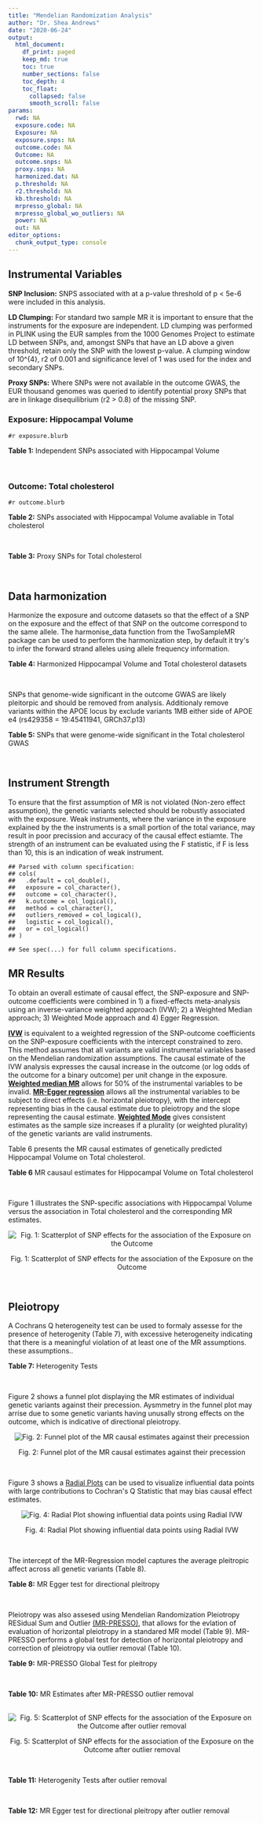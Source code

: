```yaml
---
title: "Mendelian Randomization Analysis"
author: "Dr. Shea Andrews"
date: "2020-06-24"
output:
  html_document:
    df_print: paged
    keep_md: true
    toc: true
    number_sections: false
    toc_depth: 4
    toc_float:
      collapsed: false
      smooth_scroll: false
params:
  rwd: NA
  exposure.code: NA
  Exposure: NA
  exposure.snps: NA
  outcome.code: NA
  Outcome: NA
  outcome.snps: NA
  proxy.snps: NA
  harmonized.dat: NA
  p.threshold: NA
  r2.threshold: NA
  kb.threshold: NA
  mrpresso_global: NA
  mrpresso_global_wo_outliers: NA
  power: NA
  out: NA
editor_options:
  chunk_output_type: console
---
```







## Instrumental Variables
**SNP Inclusion:** SNPS associated with at a p-value threshold of p < 5e-6 were included in this analysis.
<br>

**LD Clumping:** For standard two sample MR it is important to ensure that the instruments for the exposure are independent. LD clumping was performed in PLINK using the EUR samples from the 1000 Genomes Project to estimate LD between SNPs, and, amongst SNPs that have an LD above a given threshold, retain only the SNP with the lowest p-value. A clumping window of 10^{4}, r2 of 0.001 and significance level of 1 was used for the index and secondary SNPs.
<br>

**Proxy SNPs:** Where SNPs were not available in the outcome GWAS, the EUR thousand genomes was queried to identify potential proxy SNPs that are in linkage disequilibrium (r2 > 0.8) of the missing SNP.
<br>

### Exposure: Hippocampal Volume
`#r exposure.blurb`
<br>

**Table 1:** Independent SNPs associated with Hippocampal Volume
<div data-pagedtable="false">
  <script data-pagedtable-source type="application/json">
{"columns":[{"label":["SNP"],"name":[1],"type":["chr"],"align":["left"]},{"label":["CHROM"],"name":[2],"type":["dbl"],"align":["right"]},{"label":["POS"],"name":[3],"type":["dbl"],"align":["right"]},{"label":["REF"],"name":[4],"type":["chr"],"align":["left"]},{"label":["ALT"],"name":[5],"type":["chr"],"align":["left"]},{"label":["AF"],"name":[6],"type":["dbl"],"align":["right"]},{"label":["BETA"],"name":[7],"type":["dbl"],"align":["right"]},{"label":["SE"],"name":[8],"type":["dbl"],"align":["right"]},{"label":["Z"],"name":[9],"type":["dbl"],"align":["right"]},{"label":["P"],"name":[10],"type":["dbl"],"align":["right"]},{"label":["N"],"name":[11],"type":["dbl"],"align":["right"]},{"label":["TRAIT"],"name":[12],"type":["chr"],"align":["left"]}],"data":[{"1":"rs10908512","2":"1","3":"153856498","4":"C","5":"T","6":"0.5624","7":"0.04051169","8":"0.008700965","9":"4.656","10":"3.217e-06","11":"26814","12":"Hippocampal_Volume"},{"1":"rs7588305","2":"2","3":"8780959","4":"G","5":"C","6":"0.5308","7":"-0.04002256","8":"0.008681684","9":"-4.610","10":"4.023e-06","11":"26615","12":"Hippocampal_Volume"},{"1":"rs59966106","2":"2","3":"96999086","4":"A","5":"G","6":"0.3114","7":"0.04276760","8":"0.009321611","9":"4.588","10":"4.470e-06","11":"26814","12":"Hippocampal_Volume"},{"1":"rs2268894","2":"2","3":"162856148","4":"C","5":"T","6":"0.5412","7":"-0.05668170","8":"0.008658983","9":"-6.546","10":"5.894e-11","11":"26814","12":"Hippocampal_Volume"},{"1":"rs138012093","2":"4","3":"134506440","4":"G","5":"A","6":"0.0173","7":"-0.16180284","8":"0.033576021","9":"-4.819","10":"1.445e-06","11":"26065","12":"Hippocampal_Volume"},{"1":"rs144578582","2":"4","3":"155539564","4":"G","5":"A","6":"0.0068","7":"-0.36225028","8":"0.074659992","9":"-4.852","10":"1.221e-06","11":"13258","12":"Hippocampal_Volume"},{"1":"rs6552737","2":"4","3":"184955461","4":"T","5":"A","6":"0.4152","7":"-0.04324518","8":"0.008759404","9":"-4.937","10":"7.922e-07","11":"26814","12":"Hippocampal_Volume"},{"1":"rs2289881","2":"5","3":"66084260","4":"G","5":"T","6":"0.3544","7":"-0.05014690","8":"0.009022472","9":"-5.558","10":"2.728e-08","11":"26814","12":"Hippocampal_Volume"},{"1":"rs148054686","2":"5","3":"94459128","4":"G","5":"A","6":"0.0124","7":"-0.21659175","8":"0.047064699","9":"-4.602","10":"4.184e-06","11":"18411","12":"Hippocampal_Volume"},{"1":"rs10041542","2":"5","3":"167832067","4":"T","5":"C","6":"0.2452","7":"-0.04686000","8":"0.010070917","9":"-4.653","10":"3.273e-06","11":"26615","12":"Hippocampal_Volume"},{"1":"rs17172044","2":"7","3":"42397586","4":"A","5":"C","6":"0.0775","7":"-0.07408290","8":"0.016143574","9":"-4.589","10":"4.464e-06","11":"26814","12":"Hippocampal_Volume"},{"1":"rs2346440","2":"7","3":"133685512","4":"G","5":"C","6":"0.4591","7":"0.04059843","8":"0.008661921","9":"4.687","10":"2.767e-06","11":"26814","12":"Hippocampal_Volume"},{"1":"rs11979341","2":"7","3":"155797978","4":"C","5":"G","6":"0.3163","7":"0.06558170","8":"0.009708611","9":"6.755","10":"1.424e-11","11":"24484","12":"Hippocampal_Volume"},{"1":"rs11993215","2":"8","3":"28055926","4":"A","5":"T","6":"0.9102","7":"0.06998320","8":"0.015193929","9":"4.606","10":"4.108e-06","11":"26477","12":"Hippocampal_Volume"},{"1":"rs113835443","2":"8","3":"144717251","4":"C","5":"T","6":"0.0904","7":"0.07553081","8":"0.016197900","9":"4.663","10":"3.118e-06","11":"23154","12":"Hippocampal_Volume"},{"1":"rs62583528","2":"9","3":"106929593","4":"G","5":"A","6":"0.1951","7":"0.05622208","8":"0.010891531","9":"5.162","10":"2.447e-07","11":"26814","12":"Hippocampal_Volume"},{"1":"rs7020341","2":"9","3":"119247974","4":"G","5":"C","6":"0.3590","7":"0.05989482","8":"0.009013518","9":"6.645","10":"3.035e-11","11":"26700","12":"Hippocampal_Volume"},{"1":"rs11245365","2":"10","3":"126482389","4":"G","5":"A","6":"0.5648","7":"-0.04474128","8":"0.008786582","9":"-5.092","10":"3.547e-07","11":"26322","12":"Hippocampal_Volume"},{"1":"rs12802656","2":"11","3":"16534415","4":"A","5":"C","6":"0.4696","7":"-0.03979580","8":"0.008681459","9":"-4.584","10":"4.560e-06","11":"26614","12":"Hippocampal_Volume"},{"1":"rs659065","2":"12","3":"4008887","4":"C","5":"G","6":"0.1413","7":"-0.06743310","8":"0.012611389","9":"-5.347","10":"8.931e-08","11":"25881","12":"Hippocampal_Volume"},{"1":"rs61921502","2":"12","3":"65832468","4":"T","5":"G","6":"0.1534","7":"-0.10788400","8":"0.011964511","9":"-9.017","10":"1.941e-19","11":"26814","12":"Hippocampal_Volume"},{"1":"rs79522035","2":"12","3":"72956782","4":"C","5":"T","6":"0.0419","7":"0.09939183","8":"0.021592837","9":"4.603","10":"4.164e-06","11":"26692","12":"Hippocampal_Volume"},{"1":"rs77956314","2":"12","3":"117323367","4":"T","5":"C","6":"0.0840","7":"0.16185400","8":"0.015536016","9":"10.418","10":"2.055e-25","11":"26814","12":"Hippocampal_Volume"},{"1":"rs143933797","2":"17","3":"78252238","4":"G","5":"A","6":"0.0166","7":"0.22638451","8":"0.047143797","9":"4.802","10":"1.571e-06","11":"13758","12":"Hippocampal_Volume"},{"1":"rs79727675","2":"18","3":"11653053","4":"C","5":"A","6":"0.0472","7":"-0.13610794","8":"0.027913852","9":"-4.876","10":"1.082e-06","11":"14245","12":"Hippocampal_Volume"},{"1":"rs429358","2":"19","3":"45411941","4":"T","5":"C","6":"0.1537","7":"-0.06342470","8":"0.012519680","9":"-5.066","10":"4.067e-07","11":"24498","12":"Hippocampal_Volume"},{"1":"rs6060504","2":"20","3":"34197619","4":"T","5":"C","6":"0.1624","7":"0.06315530","8":"0.011701919","9":"5.397","10":"6.762e-08","11":"26814","12":"Hippocampal_Volume"},{"1":"rs5753220","2":"22","3":"30986350","4":"T","5":"C","6":"0.2497","7":"-0.04931970","8":"0.010038609","9":"-4.913","10":"8.988e-07","11":"26459","12":"Hippocampal_Volume"}],"options":{"columns":{"min":{},"max":[10]},"rows":{"min":[10],"max":[10]},"pages":{}}}
  </script>
</div>
<br>

### Outcome: Total cholesterol
`#r outcome.blurb`
<br>

**Table 2:** SNPs associated with Hippocampal Volume avaliable in Total cholesterol
<div data-pagedtable="false">
  <script data-pagedtable-source type="application/json">
{"columns":[{"label":["SNP"],"name":[1],"type":["chr"],"align":["left"]},{"label":["CHROM"],"name":[2],"type":["dbl"],"align":["right"]},{"label":["POS"],"name":[3],"type":["dbl"],"align":["right"]},{"label":["REF"],"name":[4],"type":["chr"],"align":["left"]},{"label":["ALT"],"name":[5],"type":["chr"],"align":["left"]},{"label":["AF"],"name":[6],"type":["dbl"],"align":["right"]},{"label":["BETA"],"name":[7],"type":["dbl"],"align":["right"]},{"label":["SE"],"name":[8],"type":["dbl"],"align":["right"]},{"label":["Z"],"name":[9],"type":["dbl"],"align":["right"]},{"label":["P"],"name":[10],"type":["dbl"],"align":["right"]},{"label":["N"],"name":[11],"type":["dbl"],"align":["right"]},{"label":["TRAIT"],"name":[12],"type":["chr"],"align":["left"]}],"data":[{"1":"rs10908512","2":"NA","3":"NA","4":"NA","5":"NA","6":"NA","7":"NA","8":"NA","9":"NA","10":"NA","11":"NA","12":"NA"},{"1":"rs7588305","2":"2","3":"8780959","4":"G","5":"C","6":"0.569222","7":"-0.0117","8":"0.0062","9":"-1.88710000","10":"0.04559","11":"93874","12":"Total_Cholesterol"},{"1":"rs59966106","2":"NA","3":"NA","4":"NA","5":"NA","6":"NA","7":"NA","8":"NA","9":"NA","10":"NA","11":"NA","12":"NA"},{"1":"rs2268894","2":"2","3":"162856148","4":"C","5":"T","6":"0.559688","7":"0.0117","8":"0.0051","9":"2.29411765","10":"0.03710","11":"94595","12":"Total_Cholesterol"},{"1":"rs138012093","2":"NA","3":"NA","4":"NA","5":"NA","6":"NA","7":"NA","8":"NA","9":"NA","10":"NA","11":"NA","12":"NA"},{"1":"rs144578582","2":"NA","3":"NA","4":"NA","5":"NA","6":"NA","7":"NA","8":"NA","9":"NA","10":"NA","11":"NA","12":"NA"},{"1":"rs6552737","2":"NA","3":"NA","4":"NA","5":"NA","6":"NA","7":"NA","8":"NA","9":"NA","10":"NA","11":"NA","12":"NA"},{"1":"rs2289881","2":"5","3":"66084260","4":"G","5":"T","6":"0.365062","7":"0.0063","8":"0.0053","9":"1.18867925","10":"0.15620","11":"94595","12":"Total_Cholesterol"},{"1":"rs148054686","2":"NA","3":"NA","4":"NA","5":"NA","6":"NA","7":"NA","8":"NA","9":"NA","10":"NA","11":"NA","12":"NA"},{"1":"rs10041542","2":"5","3":"167832067","4":"T","5":"C","6":"0.240889","7":"0.0003","8":"0.0061","9":"0.04918033","10":"0.56290","11":"94581","12":"Total_Cholesterol"},{"1":"rs17172044","2":"NA","3":"NA","4":"NA","5":"NA","6":"NA","7":"NA","8":"NA","9":"NA","10":"NA","11":"NA","12":"NA"},{"1":"rs2346440","2":"7","3":"133685512","4":"G","5":"C","6":"0.474536","7":"0.0033","8":"0.0051","9":"0.64705882","10":"0.60110","11":"94595","12":"Total_Cholesterol"},{"1":"rs11979341","2":"NA","3":"NA","4":"NA","5":"NA","6":"NA","7":"NA","8":"NA","9":"NA","10":"NA","11":"NA","12":"NA"},{"1":"rs11993215","2":"NA","3":"NA","4":"NA","5":"NA","6":"NA","7":"NA","8":"NA","9":"NA","10":"NA","11":"NA","12":"NA"},{"1":"rs113835443","2":"NA","3":"NA","4":"NA","5":"NA","6":"NA","7":"NA","8":"NA","9":"NA","10":"NA","11":"NA","12":"NA"},{"1":"rs62583528","2":"NA","3":"NA","4":"NA","5":"NA","6":"NA","7":"NA","8":"NA","9":"NA","10":"NA","11":"NA","12":"NA"},{"1":"rs7020341","2":"9","3":"119247974","4":"G","5":"C","6":"0.411583","7":"-0.0026","8":"0.0053","9":"-0.49056600","10":"0.97560","11":"94590","12":"Total_Cholesterol"},{"1":"rs11245365","2":"NA","3":"NA","4":"NA","5":"NA","6":"NA","7":"NA","8":"NA","9":"NA","10":"NA","11":"NA","12":"NA"},{"1":"rs12802656","2":"11","3":"16534415","4":"A","5":"C","6":"0.520894","7":"0.0063","8":"0.0035","9":"1.80000000","10":"0.08134","11":"187264","12":"Total_Cholesterol"},{"1":"rs659065","2":"NA","3":"NA","4":"NA","5":"NA","6":"NA","7":"NA","8":"NA","9":"NA","10":"NA","11":"NA","12":"NA"},{"1":"rs61921502","2":"NA","3":"NA","4":"NA","5":"NA","6":"NA","7":"NA","8":"NA","9":"NA","10":"NA","11":"NA","12":"NA"},{"1":"rs79522035","2":"NA","3":"NA","4":"NA","5":"NA","6":"NA","7":"NA","8":"NA","9":"NA","10":"NA","11":"NA","12":"NA"},{"1":"rs77956314","2":"NA","3":"NA","4":"NA","5":"NA","6":"NA","7":"NA","8":"NA","9":"NA","10":"NA","11":"NA","12":"NA"},{"1":"rs143933797","2":"NA","3":"NA","4":"NA","5":"NA","6":"NA","7":"NA","8":"NA","9":"NA","10":"NA","11":"NA","12":"NA"},{"1":"rs79727675","2":"NA","3":"NA","4":"NA","5":"NA","6":"NA","7":"NA","8":"NA","9":"NA","10":"NA","11":"NA","12":"NA"},{"1":"rs429358","2":"NA","3":"NA","4":"NA","5":"NA","6":"NA","7":"NA","8":"NA","9":"NA","10":"NA","11":"NA","12":"NA"},{"1":"rs6060504","2":"NA","3":"NA","4":"NA","5":"NA","6":"NA","7":"NA","8":"NA","9":"NA","10":"NA","11":"NA","12":"NA"},{"1":"rs5753220","2":"22","3":"30986350","4":"T","5":"C","6":"0.209648","7":"0.0010","8":"0.0059","9":"0.16949153","10":"0.75870","11":"93009","12":"Total_Cholesterol"}],"options":{"columns":{"min":{},"max":[10]},"rows":{"min":[10],"max":[10]},"pages":{}}}
  </script>
</div>
<br>

**Table 3:** Proxy SNPs for Total cholesterol
<div data-pagedtable="false">
  <script data-pagedtable-source type="application/json">
{"columns":[{"label":["target_snp"],"name":[1],"type":["chr"],"align":["left"]},{"label":["proxy_snp"],"name":[2],"type":["chr"],"align":["left"]},{"label":["ld.r2"],"name":[3],"type":["dbl"],"align":["right"]},{"label":["Dprime"],"name":[4],"type":["dbl"],"align":["right"]},{"label":["PHASE"],"name":[5],"type":["chr"],"align":["left"]},{"label":["X12"],"name":[6],"type":["lgl"],"align":["right"]},{"label":["CHROM"],"name":[7],"type":["dbl"],"align":["right"]},{"label":["POS"],"name":[8],"type":["dbl"],"align":["right"]},{"label":["REF.proxy"],"name":[9],"type":["chr"],"align":["left"]},{"label":["ALT.proxy"],"name":[10],"type":["chr"],"align":["left"]},{"label":["AF"],"name":[11],"type":["dbl"],"align":["right"]},{"label":["BETA"],"name":[12],"type":["dbl"],"align":["right"]},{"label":["SE"],"name":[13],"type":["dbl"],"align":["right"]},{"label":["Z"],"name":[14],"type":["dbl"],"align":["right"]},{"label":["P"],"name":[15],"type":["dbl"],"align":["right"]},{"label":["N"],"name":[16],"type":["dbl"],"align":["right"]},{"label":["TRAIT"],"name":[17],"type":["chr"],"align":["left"]},{"label":["ref"],"name":[18],"type":["chr"],"align":["left"]},{"label":["ref.proxy"],"name":[19],"type":["chr"],"align":["left"]},{"label":["alt"],"name":[20],"type":["chr"],"align":["left"]},{"label":["alt.proxy"],"name":[21],"type":["chr"],"align":["left"]},{"label":["ALT"],"name":[22],"type":["chr"],"align":["left"]},{"label":["REF"],"name":[23],"type":["chr"],"align":["left"]},{"label":["proxy.outcome"],"name":[24],"type":["lgl"],"align":["right"]}],"data":[{"1":"rs10908512","2":"rs10494303","3":"0.948971","4":"1.000000","5":"CA/TG","6":"NA","7":"1","8":"153893023","9":"G","10":"A","11":"0.4139370","12":"0.0016","13":"0.0051","14":"0.3137255","15":"0.5311000","16":"94580","17":"Total_Cholesterol","18":"C","19":"A","20":"T","21":"G","22":"C","23":"T","24":"TRUE"},{"1":"rs59966106","2":"rs4907310","3":"1.000000","4":"1.000000","5":"GT/AC","6":"NA","7":"2","8":"96980113","9":"C","10":"T","11":"0.2843920","12":"-0.0041","13":"0.0054","14":"-0.7592590","15":"0.4520000","16":"94595","17":"Total_Cholesterol","18":"G","19":"T","20":"A","21":"C","22":"G","23":"A","24":"TRUE"},{"1":"rs6552737","2":"rs1970892","3":"0.805769","4":"0.942465","5":"AA/TT","6":"NA","7":"4","8":"184955853","9":"T","10":"A","11":"0.3892940","12":"-0.0052","13":"0.0052","14":"-1.0000000","15":"0.2623000","16":"94478","17":"Total_Cholesterol","18":"A","19":"A","20":"T","21":"T","22":"A","23":"T","24":"TRUE"},{"1":"rs17172044","2":"rs10951684","3":"0.966872","4":"0.983297","5":"CT/AG","6":"NA","7":"7","8":"42411818","9":"G","10":"T","11":"0.0629764","12":"-0.0015","13":"0.0099","14":"-0.1515150","15":"0.9193000","16":"94595","17":"Total_Cholesterol","18":"C","19":"T","20":"A","21":"G","22":"C","23":"A","24":"TRUE"},{"1":"rs62583528","2":"rs980249","3":"0.828577","4":"0.974832","5":"AC/GT","6":"NA","7":"9","8":"106888517","9":"T","10":"C","11":"0.2059570","12":"-0.0154","13":"0.0061","14":"-2.5245900","15":"0.0075000","16":"94595","17":"Total_Cholesterol","18":"A","19":"C","20":"G","21":"T","22":"A","23":"G","24":"TRUE"},{"1":"rs11245365","2":"rs12570348","3":"0.995995","4":"1.000000","5":"GG/AT","6":"NA","7":"10","8":"126438963","9":"G","10":"T","11":"0.6062750","12":"-0.0117","13":"0.0051","14":"-2.2941200","15":"0.0552500","16":"94522","17":"Total_Cholesterol","18":"G","19":"G","20":"A","21":"T","22":"A","23":"G","24":"TRUE"},{"1":"rs659065","2":"rs671811","3":"0.957992","4":"1.000000","5":"GT/CC","6":"NA","7":"12","8":"4008326","9":"C","10":"T","11":"0.1458180","12":"0.0040","13":"0.0076","14":"0.5263158","15":"0.5039000","16":"94595","17":"Total_Cholesterol","18":"G","19":"T","20":"C","21":"C","22":"G","23":"C","24":"TRUE"},{"1":"rs79522035","2":"rs461075","3":"0.815963","4":"1.000000","5":"TC/CT","6":"NA","7":"12","8":"73060382","9":"C","10":"T","11":"0.9401310","12":"-0.0082","13":"0.0169","14":"-0.4852070","15":"0.3861000","16":"69433","17":"Total_Cholesterol","18":"T","19":"C","20":"C","21":"T","22":"C","23":"T","24":"TRUE"},{"1":"rs77956314","2":"rs7294919","3":"0.864397","4":"0.974878","5":"CC/TT","6":"NA","7":"12","8":"117327592","9":"T","10":"C","11":"0.0922012","12":"0.0083","13":"0.0092","14":"0.9021739","15":"0.4656000","16":"94560","17":"Total_Cholesterol","18":"C","19":"C","20":"T","21":"T","22":"C","23":"T","24":"TRUE"},{"1":"rs6060504","2":"rs6060507","3":"1.000000","4":"1.000000","5":"CG/TA","6":"NA","7":"20","8":"34198334","9":"A","10":"G","11":"0.1588320","12":"-0.0283","13":"0.0070","14":"-4.0428600","15":"0.0001391","16":"93067","17":"Total_Cholesterol","18":"C","19":"G","20":"T","21":"A","22":"C","23":"T","24":"TRUE"},{"1":"rs138012093","2":"NA","3":"NA","4":"NA","5":"NA","6":"NA","7":"NA","8":"NA","9":"NA","10":"NA","11":"NA","12":"NA","13":"NA","14":"NA","15":"NA","16":"NA","17":"NA","18":"NA","19":"NA","20":"NA","21":"NA","22":"NA","23":"NA","24":"NA"},{"1":"rs144578582","2":"NA","3":"NA","4":"NA","5":"NA","6":"NA","7":"NA","8":"NA","9":"NA","10":"NA","11":"NA","12":"NA","13":"NA","14":"NA","15":"NA","16":"NA","17":"NA","18":"NA","19":"NA","20":"NA","21":"NA","22":"NA","23":"NA","24":"NA"},{"1":"rs148054686","2":"NA","3":"NA","4":"NA","5":"NA","6":"NA","7":"NA","8":"NA","9":"NA","10":"NA","11":"NA","12":"NA","13":"NA","14":"NA","15":"NA","16":"NA","17":"NA","18":"NA","19":"NA","20":"NA","21":"NA","22":"NA","23":"NA","24":"NA"},{"1":"rs11979341","2":"NA","3":"NA","4":"NA","5":"NA","6":"NA","7":"NA","8":"NA","9":"NA","10":"NA","11":"NA","12":"NA","13":"NA","14":"NA","15":"NA","16":"NA","17":"NA","18":"NA","19":"NA","20":"NA","21":"NA","22":"NA","23":"NA","24":"NA"},{"1":"rs11993215","2":"NA","3":"NA","4":"NA","5":"NA","6":"NA","7":"NA","8":"NA","9":"NA","10":"NA","11":"NA","12":"NA","13":"NA","14":"NA","15":"NA","16":"NA","17":"NA","18":"NA","19":"NA","20":"NA","21":"NA","22":"NA","23":"NA","24":"NA"},{"1":"rs113835443","2":"NA","3":"NA","4":"NA","5":"NA","6":"NA","7":"NA","8":"NA","9":"NA","10":"NA","11":"NA","12":"NA","13":"NA","14":"NA","15":"NA","16":"NA","17":"NA","18":"NA","19":"NA","20":"NA","21":"NA","22":"NA","23":"NA","24":"NA"},{"1":"rs61921502","2":"NA","3":"NA","4":"NA","5":"NA","6":"NA","7":"NA","8":"NA","9":"NA","10":"NA","11":"NA","12":"NA","13":"NA","14":"NA","15":"NA","16":"NA","17":"NA","18":"NA","19":"NA","20":"NA","21":"NA","22":"NA","23":"NA","24":"NA"},{"1":"rs143933797","2":"NA","3":"NA","4":"NA","5":"NA","6":"NA","7":"NA","8":"NA","9":"NA","10":"NA","11":"NA","12":"NA","13":"NA","14":"NA","15":"NA","16":"NA","17":"NA","18":"NA","19":"NA","20":"NA","21":"NA","22":"NA","23":"NA","24":"NA"},{"1":"rs79727675","2":"NA","3":"NA","4":"NA","5":"NA","6":"NA","7":"NA","8":"NA","9":"NA","10":"NA","11":"NA","12":"NA","13":"NA","14":"NA","15":"NA","16":"NA","17":"NA","18":"NA","19":"NA","20":"NA","21":"NA","22":"NA","23":"NA","24":"NA"},{"1":"rs429358","2":"NA","3":"NA","4":"NA","5":"NA","6":"NA","7":"NA","8":"NA","9":"NA","10":"NA","11":"NA","12":"NA","13":"NA","14":"NA","15":"NA","16":"NA","17":"NA","18":"NA","19":"NA","20":"NA","21":"NA","22":"NA","23":"NA","24":"NA"}],"options":{"columns":{"min":{},"max":[10]},"rows":{"min":[10],"max":[10]},"pages":{}}}
  </script>
</div>
<br>

## Data harmonization
Harmonize the exposure and outcome datasets so that the effect of a SNP on the exposure and the effect of that SNP on the outcome correspond to the same allele. The harmonise_data function from the TwoSampleMR package can be used to perform the harmonization step, by default it try's to infer the forward strand alleles using allele frequency information.
<br>

**Table 4:** Harmonized Hippocampal Volume and Total cholesterol datasets
<div data-pagedtable="false">
  <script data-pagedtable-source type="application/json">
{"columns":[{"label":["SNP"],"name":[1],"type":["chr"],"align":["left"]},{"label":["effect_allele.exposure"],"name":[2],"type":["chr"],"align":["left"]},{"label":["other_allele.exposure"],"name":[3],"type":["chr"],"align":["left"]},{"label":["effect_allele.outcome"],"name":[4],"type":["chr"],"align":["left"]},{"label":["other_allele.outcome"],"name":[5],"type":["chr"],"align":["left"]},{"label":["beta.exposure"],"name":[6],"type":["dbl"],"align":["right"]},{"label":["beta.outcome"],"name":[7],"type":["dbl"],"align":["right"]},{"label":["eaf.exposure"],"name":[8],"type":["dbl"],"align":["right"]},{"label":["eaf.outcome"],"name":[9],"type":["dbl"],"align":["right"]},{"label":["remove"],"name":[10],"type":["lgl"],"align":["right"]},{"label":["palindromic"],"name":[11],"type":["lgl"],"align":["right"]},{"label":["ambiguous"],"name":[12],"type":["lgl"],"align":["right"]},{"label":["id.outcome"],"name":[13],"type":["chr"],"align":["left"]},{"label":["chr.outcome"],"name":[14],"type":["dbl"],"align":["right"]},{"label":["pos.outcome"],"name":[15],"type":["dbl"],"align":["right"]},{"label":["se.outcome"],"name":[16],"type":["dbl"],"align":["right"]},{"label":["z.outcome"],"name":[17],"type":["dbl"],"align":["right"]},{"label":["pval.outcome"],"name":[18],"type":["dbl"],"align":["right"]},{"label":["samplesize.outcome"],"name":[19],"type":["dbl"],"align":["right"]},{"label":["outcome"],"name":[20],"type":["chr"],"align":["left"]},{"label":["mr_keep.outcome"],"name":[21],"type":["lgl"],"align":["right"]},{"label":["pval_origin.outcome"],"name":[22],"type":["chr"],"align":["left"]},{"label":["proxy.outcome"],"name":[23],"type":["lgl"],"align":["right"]},{"label":["target_snp.outcome"],"name":[24],"type":["chr"],"align":["left"]},{"label":["proxy_snp.outcome"],"name":[25],"type":["chr"],"align":["left"]},{"label":["target_a1.outcome"],"name":[26],"type":["chr"],"align":["left"]},{"label":["target_a2.outcome"],"name":[27],"type":["chr"],"align":["left"]},{"label":["proxy_a1.outcome"],"name":[28],"type":["chr"],"align":["left"]},{"label":["proxy_a2.outcome"],"name":[29],"type":["chr"],"align":["left"]},{"label":["chr.exposure"],"name":[30],"type":["dbl"],"align":["right"]},{"label":["pos.exposure"],"name":[31],"type":["dbl"],"align":["right"]},{"label":["se.exposure"],"name":[32],"type":["dbl"],"align":["right"]},{"label":["z.exposure"],"name":[33],"type":["dbl"],"align":["right"]},{"label":["pval.exposure"],"name":[34],"type":["dbl"],"align":["right"]},{"label":["samplesize.exposure"],"name":[35],"type":["dbl"],"align":["right"]},{"label":["exposure"],"name":[36],"type":["chr"],"align":["left"]},{"label":["mr_keep.exposure"],"name":[37],"type":["lgl"],"align":["right"]},{"label":["pval_origin.exposure"],"name":[38],"type":["chr"],"align":["left"]},{"label":["id.exposure"],"name":[39],"type":["chr"],"align":["left"]},{"label":["action"],"name":[40],"type":["dbl"],"align":["right"]},{"label":["mr_keep"],"name":[41],"type":["lgl"],"align":["right"]},{"label":["pleitropy_keep"],"name":[42],"type":["lgl"],"align":["right"]},{"label":["pt"],"name":[43],"type":["dbl"],"align":["right"]},{"label":["mrpresso_RSSobs"],"name":[44],"type":["dbl"],"align":["right"]},{"label":["mrpresso_pval"],"name":[45],"type":["dbl"],"align":["right"]},{"label":["mrpresso_keep"],"name":[46],"type":["lgl"],"align":["right"]}],"data":[{"1":"rs10041542","2":"C","3":"T","4":"C","5":"T","6":"-0.04686000","7":"0.0003","8":"0.2452","9":"0.2408890","10":"FALSE","11":"FALSE","12":"FALSE","13":"L0xVRv","14":"5","15":"167832067","16":"0.0061","17":"0.04918033","18":"0.5629000","19":"94581","20":"Willer2013tc","21":"TRUE","22":"reported","23":"NA","24":"NA","25":"NA","26":"NA","27":"NA","28":"NA","29":"NA","30":"5","31":"167832067","32":"0.010070917","33":"-4.653","34":"3.273e-06","35":"26615","36":"Hilbar2017hipv","37":"TRUE","38":"reported","39":"zwVwhR","40":"2","41":"TRUE","42":"TRUE","43":"5e-06","44":"6.530878e-06","45":"1.000","46":"TRUE"},{"1":"rs10908512","2":"T","3":"C","4":"T","5":"C","6":"0.04051169","7":"-0.0016","8":"0.5624","9":"0.5860630","10":"FALSE","11":"FALSE","12":"FALSE","13":"L0xVRv","14":"1","15":"153893023","16":"0.0051","17":"0.31372549","18":"0.5311000","19":"94580","20":"Willer2013tc","21":"TRUE","22":"reported","23":"TRUE","24":"rs10908512","25":"rs10494303","26":"C","27":"T","28":"A","29":"G","30":"1","31":"153856498","32":"0.008700965","33":"4.656","34":"3.217e-06","35":"26814","36":"Hilbar2017hipv","37":"TRUE","38":"reported","39":"zwVwhR","40":"2","41":"TRUE","42":"TRUE","43":"5e-06","44":"6.669926e-07","45":"1.000","46":"TRUE"},{"1":"rs11245365","2":"A","3":"G","4":"A","5":"G","6":"-0.04474128","7":"-0.0117","8":"0.5648","9":"0.6062750","10":"FALSE","11":"FALSE","12":"FALSE","13":"L0xVRv","14":"10","15":"126438963","16":"0.0051","17":"-2.29412000","18":"0.0552500","19":"94522","20":"Willer2013tc","21":"TRUE","22":"reported","23":"TRUE","24":"rs11245365","25":"rs12570348","26":"A","27":"G","28":"T","29":"G","30":"10","31":"126482389","32":"0.008786582","33":"-5.092","34":"3.547e-07","35":"26322","36":"Hilbar2017hipv","37":"TRUE","38":"reported","39":"zwVwhR","40":"2","41":"TRUE","42":"TRUE","43":"5e-06","44":"2.279470e-04","45":"0.032","46":"FALSE"},{"1":"rs12802656","2":"C","3":"A","4":"C","5":"A","6":"-0.03979580","7":"0.0063","8":"0.4696","9":"0.5208940","10":"FALSE","11":"FALSE","12":"FALSE","13":"L0xVRv","14":"11","15":"16534415","16":"0.0035","17":"1.80000000","18":"0.0813400","19":"187264","20":"Willer2013tc","21":"TRUE","22":"reported","23":"NA","24":"NA","25":"NA","26":"NA","27":"NA","28":"NA","29":"NA","30":"11","31":"16534415","32":"0.008681459","33":"-4.584","34":"4.560e-06","35":"26614","36":"Hilbar2017hipv","37":"TRUE","38":"reported","39":"zwVwhR","40":"2","41":"TRUE","42":"TRUE","43":"5e-06","44":"1.873608e-05","45":"1.000","46":"TRUE"},{"1":"rs17172044","2":"C","3":"A","4":"C","5":"A","6":"-0.07408290","7":"-0.0015","8":"0.0775","9":"0.0629764","10":"FALSE","11":"FALSE","12":"FALSE","13":"L0xVRv","14":"7","15":"42411818","16":"0.0099","17":"-0.15151500","18":"0.9193000","19":"94595","20":"Willer2013tc","21":"TRUE","22":"reported","23":"TRUE","24":"rs17172044","25":"rs10951684","26":"C","27":"A","28":"T","29":"G","30":"7","31":"42397586","32":"0.016143574","33":"-4.589","34":"4.464e-06","35":"26814","36":"Hilbar2017hipv","37":"TRUE","38":"reported","39":"zwVwhR","40":"2","41":"TRUE","42":"TRUE","43":"5e-06","44":"3.698883e-05","45":"1.000","46":"TRUE"},{"1":"rs2268894","2":"T","3":"C","4":"T","5":"C","6":"-0.05668170","7":"0.0117","8":"0.5412","9":"0.5596880","10":"FALSE","11":"FALSE","12":"FALSE","13":"L0xVRv","14":"2","15":"162856148","16":"0.0051","17":"2.29411765","18":"0.0371000","19":"94595","20":"Willer2013tc","21":"TRUE","22":"reported","23":"NA","24":"NA","25":"NA","26":"NA","27":"NA","28":"NA","29":"NA","30":"2","31":"162856148","32":"0.008658983","33":"-6.546","34":"5.894e-11","35":"26814","36":"Hilbar2017hipv","37":"TRUE","38":"reported","39":"zwVwhR","40":"2","41":"TRUE","42":"TRUE","43":"5e-06","44":"8.296246e-05","45":"1.000","46":"TRUE"},{"1":"rs2289881","2":"T","3":"G","4":"T","5":"G","6":"-0.05014690","7":"0.0063","8":"0.3544","9":"0.3650620","10":"FALSE","11":"FALSE","12":"FALSE","13":"L0xVRv","14":"5","15":"66084260","16":"0.0053","17":"1.18867925","18":"0.1562000","19":"94595","20":"Willer2013tc","21":"TRUE","22":"reported","23":"NA","24":"NA","25":"NA","26":"NA","27":"NA","28":"NA","29":"NA","30":"5","31":"66084260","32":"0.009022472","33":"-5.558","34":"2.728e-08","35":"26814","36":"Hilbar2017hipv","37":"TRUE","38":"reported","39":"zwVwhR","40":"2","41":"TRUE","42":"TRUE","43":"5e-06","44":"1.267979e-05","45":"1.000","46":"TRUE"},{"1":"rs2346440","2":"C","3":"G","4":"C","5":"G","6":"0.04059843","7":"0.0033","8":"0.4591","9":"0.4745360","10":"FALSE","11":"TRUE","12":"TRUE","13":"L0xVRv","14":"7","15":"133685512","16":"0.0051","17":"0.64705882","18":"0.6011000","19":"94595","20":"Willer2013tc","21":"TRUE","22":"reported","23":"NA","24":"NA","25":"NA","26":"NA","27":"NA","28":"NA","29":"NA","30":"7","31":"133685512","32":"0.008661921","33":"4.687","34":"2.767e-06","35":"26814","36":"Hilbar2017hipv","37":"TRUE","38":"reported","39":"zwVwhR","40":"2","41":"FALSE","42":"TRUE","43":"5e-06","44":"NA","45":"NA","46":"NA"},{"1":"rs5753220","2":"C","3":"T","4":"C","5":"T","6":"-0.04931970","7":"0.0010","8":"0.2497","9":"0.2096480","10":"FALSE","11":"FALSE","12":"FALSE","13":"L0xVRv","14":"22","15":"30986350","16":"0.0059","17":"0.16949153","18":"0.7587000","19":"93009","20":"Willer2013tc","21":"TRUE","22":"reported","23":"NA","24":"NA","25":"NA","26":"NA","27":"NA","28":"NA","29":"NA","30":"22","31":"30986350","32":"0.010038609","33":"-4.913","34":"8.988e-07","35":"26459","36":"Hilbar2017hipv","37":"TRUE","38":"reported","39":"zwVwhR","40":"2","41":"TRUE","42":"TRUE","43":"5e-06","44":"3.970424e-06","45":"1.000","46":"TRUE"},{"1":"rs59966106","2":"G","3":"A","4":"G","5":"A","6":"0.04276760","7":"-0.0041","8":"0.3114","9":"0.2843920","10":"FALSE","11":"FALSE","12":"FALSE","13":"L0xVRv","14":"2","15":"96980113","16":"0.0054","17":"-0.75925900","18":"0.4520000","19":"94595","20":"Willer2013tc","21":"TRUE","22":"reported","23":"TRUE","24":"rs59966106","25":"rs4907310","26":"G","27":"A","28":"T","29":"C","30":"2","31":"96999086","32":"0.009321611","33":"4.588","34":"4.470e-06","35":"26814","36":"Hilbar2017hipv","37":"TRUE","38":"reported","39":"zwVwhR","40":"2","41":"TRUE","42":"TRUE","43":"5e-06","44":"2.732427e-06","45":"1.000","46":"TRUE"},{"1":"rs6060504","2":"C","3":"T","4":"C","5":"T","6":"0.06315530","7":"-0.0283","8":"0.1624","9":"0.1588320","10":"FALSE","11":"FALSE","12":"FALSE","13":"L0xVRv","14":"20","15":"34198334","16":"0.0070","17":"-4.04286000","18":"0.0001391","19":"93067","20":"Willer2013tc","21":"TRUE","22":"reported","23":"TRUE","24":"rs6060504","25":"rs6060507","26":"C","27":"T","28":"G","29":"A","30":"20","31":"34197619","32":"0.011701919","33":"5.397","34":"6.762e-08","35":"26814","36":"Hilbar2017hipv","37":"TRUE","38":"reported","39":"zwVwhR","40":"2","41":"TRUE","42":"TRUE","43":"5e-06","44":"6.749841e-04","45":"0.016","46":"FALSE"},{"1":"rs62583528","2":"A","3":"G","4":"A","5":"G","6":"0.05622208","7":"-0.0154","8":"0.1951","9":"0.2059570","10":"FALSE","11":"FALSE","12":"FALSE","13":"L0xVRv","14":"9","15":"106888517","16":"0.0061","17":"-2.52459000","18":"0.0075000","19":"94595","20":"Willer2013tc","21":"TRUE","22":"reported","23":"TRUE","24":"rs62583528","25":"rs980249","26":"A","27":"G","28":"C","29":"T","30":"9","31":"106929593","32":"0.010891531","33":"5.162","34":"2.447e-07","35":"26814","36":"Hilbar2017hipv","37":"TRUE","38":"reported","39":"zwVwhR","40":"2","41":"TRUE","42":"TRUE","43":"5e-06","44":"1.641250e-04","45":"0.624","46":"TRUE"},{"1":"rs6552737","2":"A","3":"T","4":"A","5":"T","6":"-0.04324518","7":"-0.0052","8":"0.4152","9":"0.3892940","10":"FALSE","11":"TRUE","12":"FALSE","13":"L0xVRv","14":"4","15":"184955853","16":"0.0052","17":"-1.00000000","18":"0.2623000","19":"94478","20":"Willer2013tc","21":"TRUE","22":"reported","23":"TRUE","24":"rs6552737","25":"rs1970892","26":"A","27":"T","28":"A","29":"T","30":"4","31":"184955461","32":"0.008759404","33":"-4.937","34":"7.922e-07","35":"26814","36":"Hilbar2017hipv","37":"TRUE","38":"reported","39":"zwVwhR","40":"2","41":"TRUE","42":"TRUE","43":"5e-06","44":"6.583083e-05","45":"1.000","46":"TRUE"},{"1":"rs659065","2":"G","3":"C","4":"G","5":"C","6":"-0.06743310","7":"0.0040","8":"0.1413","9":"0.1458180","10":"FALSE","11":"TRUE","12":"FALSE","13":"L0xVRv","14":"12","15":"4008326","16":"0.0076","17":"0.52631579","18":"0.5039000","19":"94595","20":"Willer2013tc","21":"TRUE","22":"reported","23":"TRUE","24":"rs659065","25":"rs671811","26":"G","27":"C","28":"T","29":"C","30":"12","31":"4008887","32":"0.012611389","33":"-5.347","34":"8.931e-08","35":"25881","36":"Hilbar2017hipv","37":"TRUE","38":"reported","39":"zwVwhR","40":"2","41":"TRUE","42":"TRUE","43":"5e-06","44":"1.279019e-09","45":"1.000","46":"TRUE"},{"1":"rs7020341","2":"C","3":"G","4":"C","5":"G","6":"0.05989482","7":"-0.0026","8":"0.3590","9":"0.4115830","10":"FALSE","11":"TRUE","12":"FALSE","13":"L0xVRv","14":"9","15":"119247974","16":"0.0053","17":"-0.49056600","18":"0.9756000","19":"94590","20":"Willer2013tc","21":"TRUE","22":"reported","23":"NA","24":"NA","25":"NA","26":"NA","27":"NA","28":"NA","29":"NA","30":"9","31":"119247974","32":"0.009013518","33":"6.645","34":"3.035e-11","35":"26700","36":"Hilbar2017hipv","37":"TRUE","38":"reported","39":"zwVwhR","40":"2","41":"TRUE","42":"TRUE","43":"5e-06","44":"1.015275e-06","45":"1.000","46":"TRUE"},{"1":"rs7588305","2":"C","3":"G","4":"C","5":"G","6":"-0.04002256","7":"-0.0117","8":"0.5308","9":"0.5692220","10":"FALSE","11":"TRUE","12":"TRUE","13":"L0xVRv","14":"2","15":"8780959","16":"0.0062","17":"-1.88710000","18":"0.0455900","19":"93874","20":"Willer2013tc","21":"TRUE","22":"reported","23":"NA","24":"NA","25":"NA","26":"NA","27":"NA","28":"NA","29":"NA","30":"2","31":"8780959","32":"0.008681684","33":"-4.610","34":"4.023e-06","35":"26615","36":"Hilbar2017hipv","37":"TRUE","38":"reported","39":"zwVwhR","40":"2","41":"FALSE","42":"TRUE","43":"5e-06","44":"NA","45":"NA","46":"NA"},{"1":"rs77956314","2":"C","3":"T","4":"C","5":"T","6":"0.16185400","7":"0.0083","8":"0.0840","9":"0.0922012","10":"FALSE","11":"FALSE","12":"FALSE","13":"L0xVRv","14":"12","15":"117327592","16":"0.0092","17":"0.90217391","18":"0.4656000","19":"94560","20":"Willer2013tc","21":"TRUE","22":"reported","23":"TRUE","24":"rs77956314","25":"rs7294919","26":"C","27":"T","28":"C","29":"T","30":"12","31":"117323367","32":"0.015536016","33":"10.418","34":"2.055e-25","35":"26814","36":"Hilbar2017hipv","37":"TRUE","38":"reported","39":"zwVwhR","40":"2","41":"TRUE","42":"TRUE","43":"5e-06","44":"5.013406e-04","45":"0.416","46":"TRUE"},{"1":"rs79522035","2":"T","3":"C","4":"T","5":"C","6":"0.09939183","7":"0.0082","8":"0.0419","9":"0.0598690","10":"FALSE","11":"FALSE","12":"FALSE","13":"L0xVRv","14":"12","15":"73060382","16":"0.0169","17":"-0.48520700","18":"0.3861000","19":"69433","20":"Willer2013tc","21":"TRUE","22":"reported","23":"TRUE","24":"rs79522035","25":"rs461075","26":"C","27":"T","28":"T","29":"C","30":"12","31":"72956782","32":"0.021592837","33":"4.603","34":"4.164e-06","35":"26692","36":"Hilbar2017hipv","37":"TRUE","38":"reported","39":"zwVwhR","40":"2","41":"TRUE","42":"TRUE","43":"5e-06","44":"2.066029e-04","45":"1.000","46":"TRUE"}],"options":{"columns":{"min":{},"max":[10]},"rows":{"min":[10],"max":[10]},"pages":{}}}
  </script>
</div>
<br>

SNPs that genome-wide significant in the outcome GWAS are likely pleitorpic and should be removed from analysis. Additionaly remove variants within the APOE locus by exclude variants 1MB either side of APOE e4 (rs429358 = 19:45411941, GRCh37.p13)
<br>


**Table 5:** SNPs that were genome-wide significant in the Total cholesterol GWAS
<div data-pagedtable="false">
  <script data-pagedtable-source type="application/json">
{"columns":[{"label":["SNP"],"name":[1],"type":["chr"],"align":["left"]},{"label":["chr.outcome"],"name":[2],"type":["dbl"],"align":["right"]},{"label":["pos.outcome"],"name":[3],"type":["dbl"],"align":["right"]},{"label":["pval.exposure"],"name":[4],"type":["dbl"],"align":["right"]},{"label":["pval.outcome"],"name":[5],"type":["dbl"],"align":["right"]}],"data":[],"options":{"columns":{"min":{},"max":[10]},"rows":{"min":[10],"max":[10]},"pages":{}}}
  </script>
</div>
<br>


## Instrument Strength
To ensure that the first assumption of MR is not violated (Non-zero effect assumption), the genetic variants selected should be robustly associated with the exposure. Weak instruments, where the variance in the exposure explained by the the instruments is a small portion of the total variance, may result in poor precission and accuracy of the causal effect estiamte. The strength of an instrument can be evaluated using the F statistic, if F is less than 10, this is an indication of weak instrument.


```
## Parsed with column specification:
## cols(
##   .default = col_double(),
##   exposure = col_character(),
##   outcome = col_character(),
##   k.outcome = col_logical(),
##   method = col_character(),
##   outliers_removed = col_logical(),
##   logistic = col_logical(),
##   or = col_logical()
## )
```

```
## See spec(...) for full column specifications.
```

<div data-pagedtable="false">
  <script data-pagedtable-source type="application/json">
{"columns":[{"label":["outliers_removed"],"name":[1],"type":["lgl"],"align":["right"]},{"label":["pve.exposure"],"name":[2],"type":["dbl"],"align":["right"]},{"label":["F"],"name":[3],"type":["dbl"],"align":["right"]},{"label":["Alpha"],"name":[4],"type":["dbl"],"align":["right"]},{"label":["NCP"],"name":[5],"type":["dbl"],"align":["right"]},{"label":["Power"],"name":[6],"type":["dbl"],"align":["right"]}],"data":[{"1":"FALSE","2":"0.01909961","3":"32.61113","4":"0.05","5":"4.607248","6":"0.5739883"},{"1":"TRUE","2":"0.01704316","3":"33.18992","4":"0.05","5":"3.240175","6":"0.4365589"}],"options":{"columns":{"min":{},"max":[10]},"rows":{"min":[10],"max":[10]},"pages":{}}}
  </script>
</div>

##  MR Results
To obtain an overall estimate of causal effect, the SNP-exposure and SNP-outcome coefficients were combined in 1) a fixed-effects meta-analysis using an inverse-variance weighted approach (IVW); 2) a Weighted Median approach; 3) Weighted Mode approach and 4) Egger Regression.


[**IVW**](https://doi.org/10.1002/gepi.21758) is equivalent to a weighted regression of the SNP-outcome coefficients on the SNP-exposure coefficients with the intercept constrained to zero. This method assumes that all variants are valid instrumental variables based on the Mendelian randomization assumptions. The causal estimate of the IVW analysis expresses the causal increase in the outcome (or log odds of the outcome for a binary outcome) per unit change in the exposure. [**Weighted median MR**](https://doi.org/10.1002/gepi.21965) allows for 50% of the instrumental variables to be invalid. [**MR-Egger regression**](https://doi.org/10.1093/ije/dyw220) allows all the instrumental variables to be subject to direct effects (i.e. horizontal pleiotropy), with the intercept representing bias in the causal estimate due to pleiotropy and the slope representing the causal estimate. [**Weighted Mode**](https://doi.org/10.1093/ije/dyx102) gives consistent estimates as the sample size increases if a plurality (or weighted plurality) of the genetic variants are valid instruments.
<br>



Table 6 presents the MR causal estimates of genetically predicted Hippocampal Volume on Total cholesterol.
<br>

**Table 6** MR causaul estimates for Hippocampal Volume on Total cholesterol
<div data-pagedtable="false">
  <script data-pagedtable-source type="application/json">
{"columns":[{"label":["id.exposure"],"name":[1],"type":["chr"],"align":["left"]},{"label":["id.outcome"],"name":[2],"type":["chr"],"align":["left"]},{"label":["outcome"],"name":[3],"type":["fctr"],"align":["left"]},{"label":["exposure"],"name":[4],"type":["fctr"],"align":["left"]},{"label":["method"],"name":[5],"type":["fctr"],"align":["left"]},{"label":["nsnp"],"name":[6],"type":["int"],"align":["right"]},{"label":["b"],"name":[7],"type":["dbl"],"align":["right"]},{"label":["se"],"name":[8],"type":["dbl"],"align":["right"]},{"label":["pval"],"name":[9],"type":["dbl"],"align":["right"]}],"data":[{"1":"zwVwhR","2":"L0xVRv","3":"Willer2013tc","4":"Hilbar2017hipv","5":"Inverse variance weighted (fixed effects)","6":"16","7":"-0.058815237","8":"0.02568291","9":"0.0220182"},{"1":"zwVwhR","2":"L0xVRv","3":"Willer2013tc","4":"Hilbar2017hipv","5":"Weighted median","6":"16","7":"-0.040274338","8":"0.04095101","9":"0.3253732"},{"1":"zwVwhR","2":"L0xVRv","3":"Willer2013tc","4":"Hilbar2017hipv","5":"Weighted mode","6":"16","7":"-0.004821416","8":"0.05751909","9":"0.9343057"},{"1":"zwVwhR","2":"L0xVRv","3":"Willer2013tc","4":"Hilbar2017hipv","5":"MR Egger","6":"16","7":"0.024453023","8":"0.11327615","9":"0.8322019"}],"options":{"columns":{"min":{},"max":[10]},"rows":{"min":[10],"max":[10]},"pages":{}}}
  </script>
</div>
<br>

Figure 1 illustrates the SNP-specific associations with Hippocampal Volume versus the association in Total cholesterol and the corresponding MR estimates.
<br>

<div class="figure" style="text-align: center">
<img src="/sc/arion/projects/LOAD/shea/Projects/MR_ADPhenome/results/MR_ADbidir/Hilbar2017hipv/Willer2013tc/Hilbar2017hipv_5e-6_Willer2013tc_MR_Analaysis_files/figure-html/scatter_plot-1.png" alt="Fig. 1: Scatterplot of SNP effects for the association of the Exposure on the Outcome"  />
<p class="caption">Fig. 1: Scatterplot of SNP effects for the association of the Exposure on the Outcome</p>
</div>
<br>


## Pleiotropy
A Cochrans Q heterogeneity test can be used to formaly assesse for the presence of heterogenity (Table 7), with excessive heterogeneity indicating that there is a meaningful violation of at least one of the MR assumptions.
these assumptions..
<br>

**Table 7:** Heterogenity Tests
<div data-pagedtable="false">
  <script data-pagedtable-source type="application/json">
{"columns":[{"label":["id.exposure"],"name":[1],"type":["chr"],"align":["left"]},{"label":["id.outcome"],"name":[2],"type":["chr"],"align":["left"]},{"label":["outcome"],"name":[3],"type":["fctr"],"align":["left"]},{"label":["exposure"],"name":[4],"type":["fctr"],"align":["left"]},{"label":["method"],"name":[5],"type":["fctr"],"align":["left"]},{"label":["Q"],"name":[6],"type":["dbl"],"align":["right"]},{"label":["Q_df"],"name":[7],"type":["dbl"],"align":["right"]},{"label":["Q_pval"],"name":[8],"type":["dbl"],"align":["right"]}],"data":[{"1":"zwVwhR","2":"L0xVRv","3":"Willer2013tc","4":"Hilbar2017hipv","5":"MR Egger","6":"34.42773","7":"14","8":"0.001785276"},{"1":"zwVwhR","2":"L0xVRv","3":"Willer2013tc","4":"Hilbar2017hipv","5":"Inverse variance weighted","6":"35.94882","7":"15","8":"0.001798105"}],"options":{"columns":{"min":{},"max":[10]},"rows":{"min":[10],"max":[10]},"pages":{}}}
  </script>
</div>
<br>

Figure 2 shows a funnel plot displaying the MR estimates of individual genetic variants against their precession. Aysmmetry in the funnel plot may arrise due to some genetic variants having unusally strong effects on the outcome, which is indicative of directional pleiotropy.
<br>

<div class="figure" style="text-align: center">
<img src="/sc/arion/projects/LOAD/shea/Projects/MR_ADPhenome/results/MR_ADbidir/Hilbar2017hipv/Willer2013tc/Hilbar2017hipv_5e-6_Willer2013tc_MR_Analaysis_files/figure-html/funnel_plot-1.png" alt="Fig. 2: Funnel plot of the MR causal estimates against their precession"  />
<p class="caption">Fig. 2: Funnel plot of the MR causal estimates against their precession</p>
</div>
<br>

Figure 3 shows a [Radial Plots](https://github.com/WSpiller/RadialMR) can be used to visualize influential data points with large contributions to Cochran's Q Statistic that may bias causal effect estimates.



<div class="figure" style="text-align: center">
<img src="/sc/arion/projects/LOAD/shea/Projects/MR_ADPhenome/results/MR_ADbidir/Hilbar2017hipv/Willer2013tc/Hilbar2017hipv_5e-6_Willer2013tc_MR_Analaysis_files/figure-html/Radial_Plot-1.png" alt="Fig. 4: Radial Plot showing influential data points using Radial IVW"  />
<p class="caption">Fig. 4: Radial Plot showing influential data points using Radial IVW</p>
</div>
<br>

The intercept of the MR-Regression model captures the average pleitropic affect across all genetic variants (Table 8).
<br>

**Table 8:** MR Egger test for directional pleitropy
<div data-pagedtable="false">
  <script data-pagedtable-source type="application/json">
{"columns":[{"label":["id.exposure"],"name":[1],"type":["chr"],"align":["left"]},{"label":["id.outcome"],"name":[2],"type":["chr"],"align":["left"]},{"label":["outcome"],"name":[3],"type":["fctr"],"align":["left"]},{"label":["exposure"],"name":[4],"type":["fctr"],"align":["left"]},{"label":["egger_intercept"],"name":[5],"type":["dbl"],"align":["right"]},{"label":["se"],"name":[6],"type":["dbl"],"align":["right"]},{"label":["pval"],"name":[7],"type":["dbl"],"align":["right"]}],"data":[{"1":"zwVwhR","2":"L0xVRv","3":"Willer2013tc","4":"Hilbar2017hipv","5":"-0.004980093","6":"0.006332126","7":"0.4446956"}],"options":{"columns":{"min":{},"max":[10]},"rows":{"min":[10],"max":[10]},"pages":{}}}
  </script>
</div>
<br>

Pleiotropy was also assesed using Mendelian Randomization Pleiotropy RESidual Sum and Outlier [(MR-PRESSO)](https://doi.org/10.1038/s41588-018-0099-7), that allows for the evlation of evaluation of horizontal pleiotropy in a standared MR model (Table 9). MR-PRESSO performs a global test for detection of horizontal pleiotropy and correction of pleiotropy via outlier removal (Table 10).
<br>

**Table 9:** MR-PRESSO Global Test for pleitropy
<div data-pagedtable="false">
  <script data-pagedtable-source type="application/json">
{"columns":[{"label":["id.exposure"],"name":[1],"type":["chr"],"align":["left"]},{"label":["id.outcome"],"name":[2],"type":["chr"],"align":["left"]},{"label":["outcome"],"name":[3],"type":["chr"],"align":["left"]},{"label":["exposure"],"name":[4],"type":["chr"],"align":["left"]},{"label":["pt"],"name":[5],"type":["dbl"],"align":["right"]},{"label":["outliers_removed"],"name":[6],"type":["lgl"],"align":["right"]},{"label":["n_outliers"],"name":[7],"type":["dbl"],"align":["right"]},{"label":["RSSobs"],"name":[8],"type":["dbl"],"align":["right"]},{"label":["pval"],"name":[9],"type":["dbl"],"align":["right"]}],"data":[{"1":"zwVwhR","2":"L0xVRv","3":"Willer2013tc","4":"Hilbar2017hipv","5":"5e-06","6":"FALSE","7":"2","8":"42.02394","9":"0.003"}],"options":{"columns":{"min":{},"max":[10]},"rows":{"min":[10],"max":[10]},"pages":{}}}
  </script>
</div>
<br>


**Table 10:** MR Estimates after MR-PRESSO outlier removal
<div data-pagedtable="false">
  <script data-pagedtable-source type="application/json">
{"columns":[{"label":["id.exposure"],"name":[1],"type":["chr"],"align":["left"]},{"label":["id.outcome"],"name":[2],"type":["chr"],"align":["left"]},{"label":["outcome"],"name":[3],"type":["fctr"],"align":["left"]},{"label":["exposure"],"name":[4],"type":["fctr"],"align":["left"]},{"label":["method"],"name":[5],"type":["fctr"],"align":["left"]},{"label":["nsnp"],"name":[6],"type":["int"],"align":["right"]},{"label":["b"],"name":[7],"type":["dbl"],"align":["right"]},{"label":["se"],"name":[8],"type":["dbl"],"align":["right"]},{"label":["pval"],"name":[9],"type":["dbl"],"align":["right"]}],"data":[{"1":"zwVwhR","2":"L0xVRv","3":"Willer2013tc","4":"Hilbar2017hipv","5":"Inverse variance weighted (fixed effects)","6":"14","7":"-0.053633253","8":"0.02713945","9":"0.04813098"},{"1":"zwVwhR","2":"L0xVRv","3":"Willer2013tc","4":"Hilbar2017hipv","5":"Weighted median","6":"14","7":"-0.040518393","8":"0.03988162","9":"0.30964526"},{"1":"zwVwhR","2":"L0xVRv","3":"Willer2013tc","4":"Hilbar2017hipv","5":"Weighted mode","6":"14","7":"0.001943003","8":"0.06442716","9":"0.97639902"},{"1":"zwVwhR","2":"L0xVRv","3":"Willer2013tc","4":"Hilbar2017hipv","5":"MR Egger","6":"14","7":"0.078168729","8":"0.07311883","9":"0.30607440"}],"options":{"columns":{"min":{},"max":[10]},"rows":{"min":[10],"max":[10]},"pages":{}}}
  </script>
</div>
<br>

<div class="figure" style="text-align: center">
<img src="/sc/arion/projects/LOAD/shea/Projects/MR_ADPhenome/results/MR_ADbidir/Hilbar2017hipv/Willer2013tc/Hilbar2017hipv_5e-6_Willer2013tc_MR_Analaysis_files/figure-html/scatter_plot_outlier-1.png" alt="Fig. 5: Scatterplot of SNP effects for the association of the Exposure on the Outcome after outlier removal"  />
<p class="caption">Fig. 5: Scatterplot of SNP effects for the association of the Exposure on the Outcome after outlier removal</p>
</div>
<br>

**Table 11:** Heterogenity Tests after outlier removal
<div data-pagedtable="false">
  <script data-pagedtable-source type="application/json">
{"columns":[{"label":["id.exposure"],"name":[1],"type":["chr"],"align":["left"]},{"label":["id.outcome"],"name":[2],"type":["chr"],"align":["left"]},{"label":["outcome"],"name":[3],"type":["fctr"],"align":["left"]},{"label":["exposure"],"name":[4],"type":["fctr"],"align":["left"]},{"label":["method"],"name":[5],"type":["fctr"],"align":["left"]},{"label":["Q"],"name":[6],"type":["dbl"],"align":["right"]},{"label":["Q_df"],"name":[7],"type":["dbl"],"align":["right"]},{"label":["Q_pval"],"name":[8],"type":["dbl"],"align":["right"]}],"data":[{"1":"zwVwhR","2":"L0xVRv","3":"Willer2013tc","4":"Hilbar2017hipv","5":"MR Egger","6":"11.91166","7":"12","8":"0.4528001"},{"1":"zwVwhR","2":"L0xVRv","3":"Willer2013tc","4":"Hilbar2017hipv","5":"Inverse variance weighted","6":"15.68009","7":"13","8":"0.2668371"}],"options":{"columns":{"min":{},"max":[10]},"rows":{"min":[10],"max":[10]},"pages":{}}}
  </script>
</div>
<br>

**Table 12:** MR Egger test for directional pleitropy after outlier removal
<div data-pagedtable="false">
  <script data-pagedtable-source type="application/json">
{"columns":[{"label":["id.exposure"],"name":[1],"type":["chr"],"align":["left"]},{"label":["id.outcome"],"name":[2],"type":["chr"],"align":["left"]},{"label":["outcome"],"name":[3],"type":["fctr"],"align":["left"]},{"label":["exposure"],"name":[4],"type":["fctr"],"align":["left"]},{"label":["egger_intercept"],"name":[5],"type":["dbl"],"align":["right"]},{"label":["se"],"name":[6],"type":["dbl"],"align":["right"]},{"label":["pval"],"name":[7],"type":["dbl"],"align":["right"]}],"data":[{"1":"zwVwhR","2":"L0xVRv","3":"Willer2013tc","4":"Hilbar2017hipv","5":"-0.008010242","6":"0.004126344","7":"0.07607908"}],"options":{"columns":{"min":{},"max":[10]},"rows":{"min":[10],"max":[10]},"pages":{}}}
  </script>
</div>
<br>
